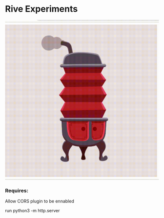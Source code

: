 # Rive Experiments

![alt text](./public/tutorial.gif "Tutorial gif")

<h3>Requires:</h3>
<p>Allow CORS plugin to be ennabled</p>
<p>run python3 -m http.server</p>